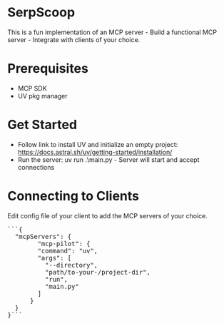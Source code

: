 # SerpScoop

This is a fun implementation of an MCP server - Build a functional MCP server - Integrate with clients of your choice. 

# Prerequisites
- MCP SDK
- UV pkg manager

# Get Started
- Follow link to install UV and initialize an empty project: https://docs.astral.sh/uv/getting-started/installation/
- Run the server: uv run .\main.py - Server will start and accept connections

# Connecting to Clients
Edit config file of your client to add the MCP servers of your choice. 
<pre>```{
  "mcpServers": {
        "mcp-pilot": {
        "command": "uv",
        "args": [
          "--directory",
          "path/to-your-/project-dir",
          "run",
          "main.py"
        ]
      }
  }
}```
</pre>
  
